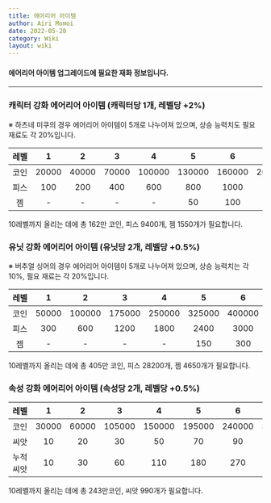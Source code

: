```yaml
---
title: 에어리어 아이템
author: Airi Momoi
date: 2022-05-20
category: Wiki
layout: wiki
---
```


#### 에어리어 아이템 업그레이드에 필요한 재화 정보입니다.

---

### 캐릭터 강화 에어리어 아이템 (캐릭터당 1개, 레벨당 +2%)

※ 하츠네 미쿠의 경우 에어리어 아이템이 5개로 나누어져 있으며, 상승 능력치도 필요 재료도 각 20%입니다.

<div class="table-wrapper" markdown="block">

| <nobr>레벨</nobr> |   1   |   2   |   3   |   4    |   5    |   6    |   7    |   8    |   9    |   10   |
| :---------------: | :---: | :---: | :---: | :----: | :----: | :----: | :----: | :----: | :----: | :----: |
|       코인        | 20000 | 40000 | 70000 | 100000 | 130000 | 160000 | 200000 | 250000 | 300000 | 350000 |
|       피스        |  100  |  200  |  400  |  600   |  800   |  1000  |  1200  |  1400  |  1700  |  2000  |
|        젬         |   -   |   -   |   -   |   -    |   50   |  100   |  200   |  300   |  400   |  500   |

10레벨까지 올리는 데에 총 162만 코인, 피스 9400개, 젬 1550개가 필요합니다.

</div>

### 유닛 강화 에어리어 아이템 (유닛당 2개, 레벨당 +0.5%)

※ 버추얼 싱어의 경우 에어리어 아이템이 5개로 나누어져 있으며, 상승 능력치는 각 10%, 필요 재료는 각 20%입니다.

<div class="table-wrapper" markdown="block">

| <nobr>레벨</nobr> |   1   |   2    |   3    |   4    |   5    |   6    |   7    |   8    |   9    |   10   |
| :---------------: | :---: | :----: | :----: | :----: | :----: | :----: | :----: | :----: | :----: | :----: |
|       코인        | 50000 | 100000 | 175000 | 250000 | 325000 | 400000 | 500000 | 625000 | 750000 | 875000 |
|       피스        |  300  |  600   |  1200  |  1800  |  2400  |  3000  |  3600  |  4200  |  5100  |  6000  |
|        젬         |   -   |   -    |   -    |   -    |  150   |  300   |  600   |  900   |  1200  |  1500  |

10레벨까지 올리는 데에 총 405만 코인, 피스 28200개, 젬 4650개가 필요합니다.

</div>

### 속성 강화 에어리어 아이템 (속성당 2개, 레벨당 +0.5%)

<div class="table-wrapper" markdown="block">

| <nobr>레벨</nobr> |   1   |   2   |   3    |   4    |   5    |   6    |   7    |   8    |   9    |   10   |
| :---------------: | :---: | :---: | :----: | :----: | :----: | :----: | :----: | :----: | :----: | :----: |
|       코인        | 30000 | 60000 | 105000 | 150000 | 195000 | 240000 | 300000 | 375000 | 450000 | 525000 |
|       씨앗        |  10   |  20   |   30   |   50   |   70   |   90   |  120   |  150   |  200   |  250   |
|     누적 씨앗     |  10   |  30   |   60   |  110   |  180   |  270   |  390   |  540   |  740   |  990   |

10레벨까지 올리는 데에 총 243만코인, 씨앗 990개가 필요합니다.

</div>

